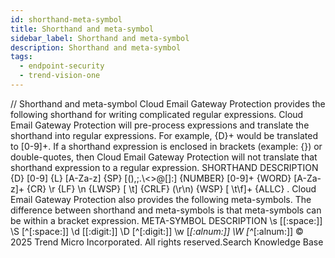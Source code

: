 ```yaml
---
id: shorthand-meta-symbol
title: Shorthand and meta-symbol
sidebar_label: Shorthand and meta-symbol
description: Shorthand and meta-symbol
tags:
  - endpoint-security
  - trend-vision-one
---
```


/*<![CDATA[*/ $('#title').html($('meta[name=map-description]').attr('content')); /*]]>*/ Shorthand and meta-symbol Cloud Email Gateway Protection provides the following shorthand for writing complicated regular expressions. Cloud Email Gateway Protection will pre-process expressions and translate the shorthand into regular expressions. For example, {D}+ would be translated to [0-9]+. If a shorthand expression is enclosed in brackets (example: {}) or double-quotes, then Cloud Email Gateway Protection will not translate that shorthand expression to a regular expression. SHORTHAND DESCRIPTION {D} [0-9] {L} [A-Za-z] {SP} [(),;\.\\<>@\[\]:] {NUMBER} [0-9]+ {WORD} [A-Za-z]+ {CR} \r {LF} \n {LWSP} [ \t] {CRLF} (\r\n) {WSP} [ \t\f]+ {ALLC} . Cloud Email Gateway Protection also provides the following meta-symbols. The difference between shorthand and meta-symbols is that meta-symbols can be within a bracket expression. META-SYMBOL DESCRIPTION \s [[:space:]] \S [^[:space:]] \d [[:digit:]] \D [^[:digit:]] \w [_[:alnum:]] \W [^_[:alnum:]] © 2025 Trend Micro Incorporated. All rights reserved.Search Knowledge Base